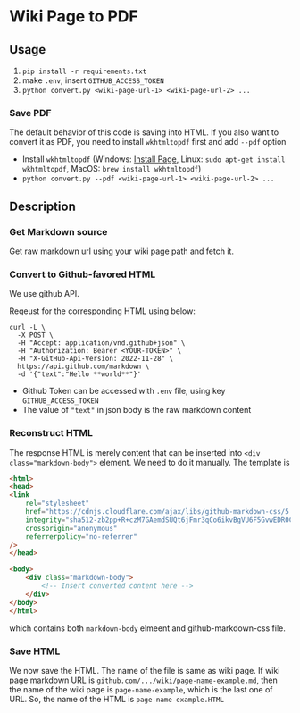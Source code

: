 # Wiki Page to PDF

## Usage
1. `pip install -r requirements.txt`
2. make `.env`, insert `GITHUB_ACCESS_TOKEN`
3. `python convert.py <wiki-page-url-1> <wiki-page-url-2> ...`

### Save PDF
The default behavior of this code is saving into HTML. If you also want to convert it as PDF, you need to install `wkhtmltopdf` first and add `--pdf` option
- Install `wkhtmltopdf` (Windows: [Install Page](https://wkhtmltopdf.org/downloads.html), Linux: `sudo apt-get install wkhtmltopdf`, MacOS: `brew install wkhtmltopdf`)
- `python convert.py --pdf <wiki-page-url-1> <wiki-page-url-2> ...`

## Description

### Get Markdown source

Get raw markdown url using your wiki page path and fetch it.

### Convert to Github-favored HTML

We use github API. 

Reqeust for the corresponding HTML using below:
```
curl -L \
  -X POST \
  -H "Accept: application/vnd.github+json" \
  -H "Authorization: Bearer <YOUR-TOKEN>" \
  -H "X-GitHub-Api-Version: 2022-11-28" \
  https://api.github.com/markdown \
  -d '{"text":"Hello **world**"}'
```
- Github Token can be accessed with `.env` file, using key `GITHUB_ACCESS_TOKEN`
- The value of `"text"` in json body is the raw markdown content

### Reconstruct HTML
The response HTML is merely content that can be inserted into `<div class="markdown-body">` element. We need to do it manually. The template is 

```HTML
<html>
<head>
<link
    rel="stylesheet"
    href="https://cdnjs.cloudflare.com/ajax/libs/github-markdown-css/5.1.0/github-markdown-light.min.css"
    integrity="sha512-zb2pp+R+czM7GAemdSUQt6jFmr3qCo6ikvBgVU6F5GvwEDR0C2sefFiPEJ9QUpmAKdD5EqDUdNRtbOYnbF/eyQ=="
    crossorigin="anonymous"
    referrerpolicy="no-referrer"
/>
</head>

<body>
    <div class="markdown-body">
        <!-- Insert converted content here -->
    </div>
</body>
</html>
```

which contains both `markdown-body` elmeent and github-markdown-css file. 

### Save HTML

We now save the HTML. The name of the file is same as wiki page. If wiki page markdown URL is `github.com/.../wiki/page-name-example.md`, then the name of the wiki page is `page-name-example`, which is the last one of URL. So, the name of the HTML is `page-name-example.HTML`
